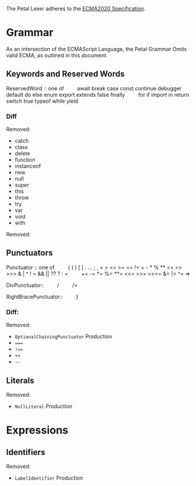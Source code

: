 The Petal Lexer adheres to the [ECMA2020 Specification](https://262.ecma-international.org/#sec-ecmascript-language-lexical-grammar).

# Grammar

As an intersection of the ECMAScript Language, the Petal Grammar Omits valid ECMA, as outlined in this document.

## Keywords and Reserved Words

ReservedWord :: one of
&emsp;&emsp; await break case const continue debugger default do else enum export extends false finally
&emsp;&emsp; for if import in return switch true typeof while yield

### Diff

Removed:

* catch
* class
* delete
* function
* instanceof
* new
* null
* super
* this
* throw
* try
* var 
* void
* with

Removed:


## Punctuators

Punctuator :: one of
&emsp;&emsp; { ( ) [ ] . ... ; , < > <= >= == != + - * % ** << >> >>> & | ^ ! ~ && || ?? ? : =
&emsp;&emsp; += -= *= %= **= <<= >>= >>>= &= |= ^= =>

DivPunctuator::
&emsp;&emsp; /
&emsp;&emsp; /=

RightBracePunctuator::
&emsp;&emsp; }

### Diff:

Removed: 

* `OptionalChainingPunctuator` Production
* `===`
* `!==` 
* `++`
* `--`

## Literals

Removed:

* `NullLiteral` Production

# Expressions

## Identifiers

Removed:

* `LabelIdentifier` Production


